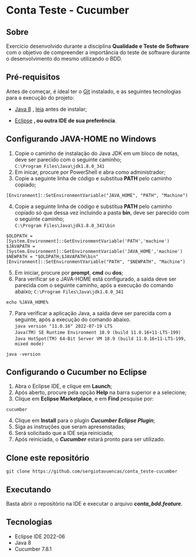 # Conta Teste - Cucumber

## Sobre
Exercício desenvolvido durante a disciplina **Qualidade e Teste de Software** com o objetivo de compreender a importância do teste de software durante o desenvolvimento do mesmo utilizando o BDD.


## Pré-requisitos

Antes de começar, é ideal ter o [Git](https://git-scm.com) instalado, e as seguintes tecnologias para a execução do projeto:

* [Java 8](https://www.oracle.com/br/java/technologies/downloads/) , [leia](#configurando-java-home-no-windows) antes de instalar;

* [Eclipse](https://www.eclipse.org/downloads/) **, ou outra IDE de sua preferência**.


## Configurando JAVA-HOME no Windows
1. Copie o caminho de instalação do Java JDK em um bloco de notas, deve ser parecido com o seguinte caminho;<br>
`C:\Program Files\Java\jdk1.8.0_341`
2. Em inicar, procure por PowerShell e abra como administrador;
3. Copie a seguinte linha de código e substitua **PATH** pelo caminho copiado;
```
[Environment]::SetEnvironmentVariable("JAVA_HOME", "PATH", "Machine")
```
4. Copie a seguinte linha de código e substitua **PATH** pelo caminho copiado só que dessa vez incluindo a pasta **bin**, deve ser parecido com o seguinte caminho;<br>
`C:\Program Files\Java\jdk1.8.0_341\bin`
```
$OLDPATH = [System.Environment]::GetEnvironmentVariable('PATH','machine')
$JAVAPATH = [System.Environment]::GetEnvironmentVariable('JAVA_HOME','machine')
$NEWPATH = "$OLDPATH;$JAVAPATH\bin"
[Environment]::SetEnvironmentVariable("PATH", "$NEWPATH", "Machine")
```
5. Em iniciar, procure por **prompt**, **cmd** ou **dos**;
6. Para verificar se o JAVA-HOME está configurado, a saída deve ser parecida com o seguinte caminho, após a execução do comando abaixo;
`C:\Program Files\Java\jdk1.8.0_341`
```
echo %JAVA_HOME%
```
7. Para verificar a aplicação Java, a saída deve ser parecida com a seguinte, após a execução do comando abaixo.<br>
`java version "11.0.16" 2022-07-19 LTS`<br>
`Java(TM) SE Runtime Environment 18.9 (build 11.0.16+11-LTS-199)`<br>
`Java HotSpot(TM) 64-Bit Server VM 18.9 (build 11.0.16+11-LTS-199, mixed mode)`
```
java -version
```

## Configurando o Cucumber no Eclipse
1. Abra o Eclipse IDE, e clique em **Launch**;
2. Após aberto, procure pela opção **Help** na barra superior e a selecione;
3. Clique em **Eclipse Marketplace**, e em **Find** pesquise por:
```
cucumber
```
4. Clique em **Install** para o plugin ***Cucumber Eclipse Plugin***;
5. Siga as instruções que seram apresenstadas;
6. Será solicitado que a IDE seja reiniciada;
7. Após reiniciada, o ***Cucumber*** estará pronto para ser utilizado.

## Clone este repositório
```
git clone https://github.com/sergiotavuencas/conta_teste-cucumber
```


## Executando
Basta abrir o repositório na IDE e executar o arquivo ***conta_bdd.feature***.


## Tecnologias
* Eclipse IDE 2022-06
* Java 8
* Cucumber 7.8.1
